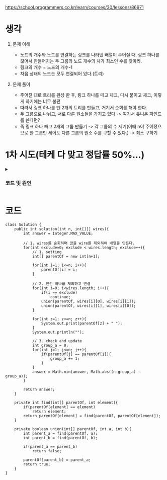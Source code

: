 https://school.programmers.co.kr/learn/courses/30/lessons/86971

# 생각
1. 문제 이해
   - 노드의 개수와 노드를 연결하는 링크를 나타낸 배열이 주어질 때, 링크 하나를 끊어서 만들어지는 두 그룹의 노드 개수의 차가 최소인 수를 찾아라.
   - 링크의 개수 =  노드의 개수-1
   - 처음 상태의 노드는 모두 연결되어 있다.(트리)

2. 문제 풀이
   - 주어진 대로 트리를 완성 한 후, 링크 하나를 떼고 체크, 다시 붙이고 체크, 이렇게 하기에는 너무 불편
   - 따라서 링크 하나를 뗀 2개의 트리를 만들고, 거기서 순회를 해야 한다.
   - 두 그룹으로 나뉘고, 서로 다른 원소들을 가지고 있다 -> 여기서 유니온 파인드를 쓴다면?
   - 즉 링크 하나 빼고 2개의 그룹 만들기 -> 각 그룹의 수 세기(이때 n이 주어졌으므로 한 그룹만 세어도 다른 그룹의 원소 수를 구할 수 있다.) -> 최소 구하기 

# 1차 시도(테케 다 맞고 정답률 50%...)
<details>
<summary> 
  
  ### 코드 및 원인
  </summary>
  
```
import java.math.*;

class Solution {
    int answer = Integer.MAX_VALUE;
    
    public int solution(int n, int[][] wires) {
        int[] original_parentOf = new int[n+1];
        
        for(int i=1; i<=n; i++){
            original_parentOf[i] = i;
        }
        
        for(int[] wire : wires){
            union
            original_parentOf[wire[0]] = wire[1];        
        }
        
        for(int i=1; i<=n; i++){
            System.out.print(original_parentOf[i] + " ");
        }
        System.out.println("\n");
        
        
        for(int[] wire : wires){
            int[] copied_parentOf = getCopied(original_parentOf, n);
            
            copied_parentOf[wire[0]] = wire[0]; // 링크 해제
            count_and_update(copied_parentOf, n);
        }
        return answer;
    }
    
    private int[] getCopied(int[] original, int n){
        int[] copied = new int[n+1];
        
        for(int i=1; i<=n; i++){
            copied[i] = original[i];
        }
        return copied;
    }
    
    // 여기서 group으로 나눈 후 체크를 하면 된다. 
    private void count_and_update(int[] parentOf, int n){
        for(int i=1; i<=n; i++){
            // 내 그룹의 마스터를 찾는다.
            parentOf[i] = find(parentOf, i);
        }
        
        int group_a = 0;
        int group_b = 0;
        
        for(int i=1; i<=n; i++){
            if(parentOf[i] == parentOf[1]){
                group_a += 1;
            }
            else{
                group_b += 1; 
            }
        }
        
        for(int i=1; i<=n; i++){
            System.out.print(parentOf[i] + " ");
        }
        System.out.println("");
        
        answer = Math.min(answer, Math.abs(group_a - group_b));
    }
    
    private int find(int[] parentOf, int child){
        if(parentOf[child] == child) 
            return child;
        
        return parentOf[child] = find(parentOf, parentOf[child]);
    }
}
```
너무 궁금해서 직접 parentOf배열을 찍어보았다. 

내 예상으로는 union을 다 하면 배열의 결과는 무조건
group a의 부모를 가지거나, group b의 부모를 가질 것으로 생각했다. 


하지만 출력을 하자 최상위 부모가 아닌, 자신의 바로 위의 부모 또는 그 위의 부모
즉 모두가 최상위 부모를 저장하고 있지 않았다. 

내 예상이 틀렸고, 이로부터 
```
  for(int i=1; i<=n; i++){
            if(parentOf[i] == parentOf[1]){
                group_a += 1;
```
이렇게 parentOf으로 바로 접근하여 부모를 찾는 것은 실제 같은 그룹이라도 다른 부모를
줄 수 있다는 것을 떠올렸다. 
게다가 유니온-파인드는 부모를 찾을 때 find메소드로 찾음을 생각 안 하고 있었다. 
내가 변수명을 parentOf으로 해서 그냥 바로 인덱스 접근을 하면 되겠지 ㅎㅎ 하고 문제를 푼 것이다....

요약하자면...
1. union-find를 이해 안 하고 사용했다.
2. 스스로 불러온 재앙에 짓눌려 잘못 된 접근을 하였다.

</details>




# 코드
```
class Solution {
    public int solution(int n, int[][] wires){
        int answer = Integer.MAX_VALUE;
        
        // 1. wires를 순회하며 끊을 wire를 제외하여 배열을 만든다. 
        for(int exclude=0; exclude < wires.length; exclude++){
            // 1. setting
            int[] parentOf = new int[n+1];
            
            for(int i=1; i<=n; i++){
                parentOf[i] = i;
            }
            
            // 2. 전선 하나를 제외하고 연결
            for(int i=0; i<wires.length; i++){
                if(i == exclude) 
                    continue;
                union(parentOf, wires[i][0], wires[i][1]);
                union(parentOf, wires[i][1], wires[i][0]);
            }
            
            for(int z=1; z<=n; z++){
                System.out.print(parentOf[z] + " ");
            }
            System.out.println("");
            
            // 3. check and update
            int group_a = 0;
            for(int j=1; j<=n; j++){
                if(parentOf[j] == parentOf[1]){
                    group_a += 1;
                }
            }
            answer = Math.min(answer, Math.abs((n-group_a) - group_a));
        }
        
        return answer;
    }
    
    private int find(int[] parentOf, int element){
        if(parentOf[element] == element)
            return element;
        return parentOf[element] = find(parentOf, parentOf[element]);
    }
    
    private boolean union(int[] parentOf, int a, int b){
        int parent_a = find(parentOf, a);
        int parent_b = find(parentOf, b);
        
        if(parent_a == parent_b)
            return false;
        
        parentOf[parent_b] = parent_a;
        return true;
    }
}
```
